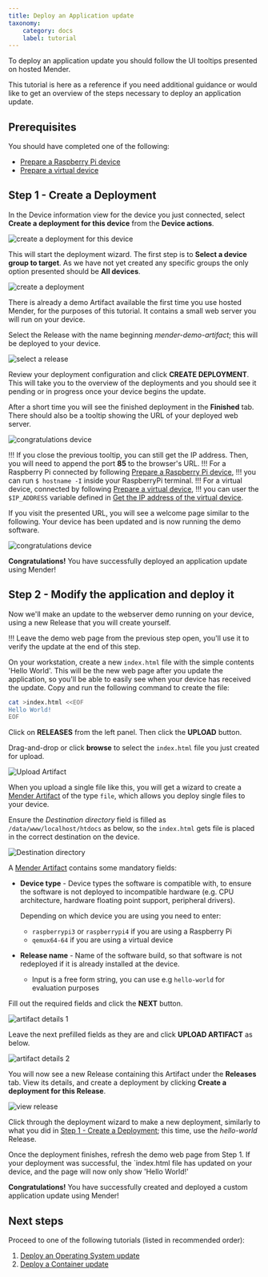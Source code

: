 ```yaml
---
title: Deploy an Application update
taxonomy:
    category: docs
    label: tutorial
---
```


To deploy an application update you should follow the UI tooltips presented on
hosted Mender.

This tutorial is here as a reference if you need additional guidance or
would like to get an overview of the steps necessary to deploy an application
update.

## Prerequisites

You should have completed one of the following:

* [Prepare a Raspberry Pi device](../01.Preparation/01.Prepare-a-Raspberry-Pi-device/docs.md)
* [Prepare a virtual device](../01.Preparation/02.Prepare-a-virtual-device/docs.md)

## Step 1 - Create a Deployment

In the Device information view for the device you just connected, select **Create a deployment for this device** from the **Device actions**.

![create a deployment for this device](device_actions_create.png)

This will start the deployment wizard. The first step is to **Select a device group
to target**. As we have not yet created any specific groups the only
option presented should be **All devices**.

![create a deployment](create_deployment_group.png)

There is already a demo Artifact available the first time you
use hosted Mender, for the purposes of this tutorial. It contains a small web server you will run on your device.

Select the Release with the name beginning *mender-demo-artifact*; this will be deployed to your device.

![select a release](create_deployment_release.png)

Review your deployment configuration and click **CREATE DEPLOYMENT**.
This will take you to the overview of the deployments and you should see it
pending or in progress once your device begins the update.

After a short time you will see the finished deployment in the
**Finished** tab. There should also be a tooltip showing the URL of your deployed web
server.

![congratulations device](completed_first_deployment.png)

!!! If you close the previous tooltip, you can still get the IP address. Then, you will need to append the port **85** to the browser's URL.
!!! For a Raspberry Pi connected by following [Prepare a Raspberry Pi device](../01.Preparation/01.Prepare-a-Raspberry-Pi-device/docs.md),
!!! you can run `$ hostname -I` inside your RaspberryPi terminal.
!!! For a virtual device, connected by following [Prepare a virtual device](../01.Preparation/02.Prepare-a-virtual-device/docs.md),
!!! you can user the `$IP_ADDRESS` variable defined in [Get the IP address of the virtual device](../01.Preparation/02.Prepare-a-virtual-device/docs.md#step-5-get-the-ip-address-of-the-virtual-device).

If you visit the presented URL, you will see a welcome page similar to the following. Your device has been updated and is now running the demo software.

![congratulations device](congratulations_webpage.png)

**Congratulations!** You have successfully deployed an application update
using Mender!

## Step 2 - Modify the application and deploy it

Now we'll make an update to the webserver demo running on your device, using a new Release that you will create yourself.

!!! Leave the demo web page from the previous step open, you'll use it to verify the update at the end of this step.

On your workstation, create a new `index.html` file with the simple contents 'Hello World'. This will be the new web page after you update the application, so you'll be able to easily see when your device has received the update. Copy and run the following command to create the file:

```bash
cat >index.html <<EOF
Hello World!
EOF
```

Click on **RELEASES** from the left panel. Then click the **UPLOAD** button.

Drag-and-drop or click **browse** to select the `index.html` file you just created for upload.

![Upload Artifact](upload_artifact.png)

When you upload a single file like this, you will get a wizard to
create a [Mender Artifact](../../02.Overview/03.Artifact/docs.md)
of the type `file`, which allows you deploy single files to your device.

Ensure the *Destination directory* field is filled as `/data/www/localhost/htdocs` as below, so the `index.html` gets file is placed in the correct destination on the device.

![Destination directory](destination_directory.png)

A [Mender Artifact](../../02.Overview/03.Artifact/docs.md) contains some mandatory fields:

* **Device type** - Device types the software is compatible with, to ensure the
  software is not deployed to incompatible hardware (e.g. CPU architecture,
  hardware floating point support, peripheral drivers).

  Depending on which device you are using you need to enter:
  * `raspberrypi3` or `raspberrypi4` if you are using a Raspberry Pi
  * `qemux64-64` if you are using a virtual device

* **Release name** - Name of the software build, so that software is not
  redeployed if it is already installed at the device.
  * Input is a free form string, you can use e.g `hello-world` for evaluation
    purposes

Fill out the required fields and click the **NEXT** button.

![artifact details 1](artifact_details_1.png)

Leave the next prefilled fields as they are and click **UPLOAD ARTIFACT** as below.

![artifact details 2](artifact_details_2.png)

You will now see a new Release containing this Artifact under the **Releases** tab. View its details, and create a deployment by clicking **Create a deployment for this Release**.

![view release](release_actions.png)

Click through the deployment wizard to make a new deployment, similarly to what you did in
[Step 1 - Create a Deployment](#step-1-create-a-deployment); this time, use the *hello-world* Release.

Once the deployment finishes, refresh the demo web page from Step 1. If your deployment was successful, the `index.html file has updated on your device, and the page will now only show 'Hello World!'

**Congratulations!** You have successfully created and deployed a custom application update
using Mender!

## Next steps

Proceed to one of the following tutorials (listed in recommended order):

1. [Deploy an Operating System update](../03.Deploy-an-operating-system-update/docs.md)
1. [Deploy a Container update](../04.Deploy-a-container-update/docs.md)

